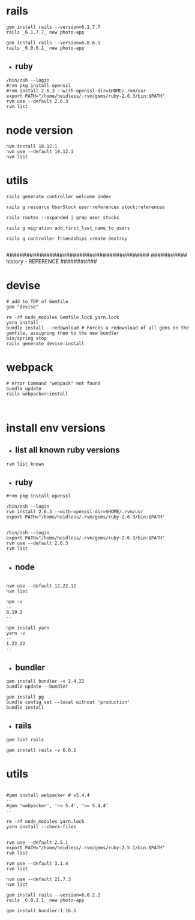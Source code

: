 
# rails
```
gem install rails --version=6.1.7.7
rails _6.1.7.7_ new photo-app

gem install rails --version=6.0.6.1
rails _6.0.6.1_ new photo-app

```

- ## ruby
```
/bin/zsh --login
#rvm pkg install openssl
#rvm install 2.6.3 --with-openssl-dir=$HOME/.rvm/usr
export PATH="/home/heidless/.rvm/gems/ruby-2.6.3/bin:$PATH"
rvm use --default 2.6.3
rvm list
```

# node version
```
nvm install 18.12.1
nvm use --default 18.12.1
nvm list

```

# utils
```
rails generate controller welcome index

rails g resource UserStock user:references stock:references

rails routes --expanded | grep user_stocks

rails g migration add_first_last_name_to_users

rails g controller friendships create destroy


```



###########################################
########### history - REFERENCE ###########

# devise
```
# add to TOP of Gemfile
gem "devise"

rm -rf node_modules Gemfile.lock yarn.lock
yarn install
bundle install --redownload # Forces a redownload of all gems on the gemfile, assigning them to the new bundler
bin/spring stop
rails generate devise:install

```

# webpack
```
# error Command "webpack" not found
bundle update
rails webpacker:install



```

# install env versions

- ## list all known ruby versions
```
rvm list known
```

- ## ruby
```
#rvm pkg install openssl

/bin/zsh --login
rvm install 2.6.3 --with-openssl-dir=$HOME/.rvm/usr
export PATH="/home/heidless/.rvm/gems/ruby-2.6.3/bin:$PATH"


/bin/zsh --login
export PATH="/home/heidless/.rvm/gems/ruby-2.6.3/bin:$PATH"
rvm use --default 2.6.3
rvm list
```
- ## node
```

nvm use --default 12.22.12
nvm list

npm -v 
--
8.19.2
--

npm install yarn
yarn -v
--
1.22.22
--
```

- ## bundler
```
gem install bundler -v 2.4.22
bundle update --bundler

gem install pg
bundle config set --local without 'production'
bundle install

```

- ## rails
```
gem list rails

gem install rails -v 6.0.1
```
# utils
```

#gem install webpacker # v5.4.4
--
#gem 'webpacker', '~> 5.4', '>= 5.4.4'
--

rm -rf node_modules yarn.lock
yarn install --check-files


rvm use --default 2.5.1
export PATH="/home/heidless/.rvm/gems/ruby-2.5.1/bin:$PATH"
rvm list

rvm use --default 3.1.4
rvm list

nvm use --default 21.7.3
nvm list

gem install rails --version=6.0.2.1
rails _6.0.2.1_ new photo-app

gem install bundler:1.16.5